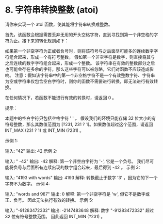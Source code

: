 # 8. 字符串转换整数 (atoi)

  请你来实现一个 atoi 函数，使其能将字符串转换成整数。
  
  首先，该函数会根据需要丢弃无用的开头空格字符，直到寻找到第一个非空格的字符为止。接下来的转化规则如下：
  
  如果第一个非空字符为正或者负号时，则将该符号与之后面尽可能多的连续数字字符组合起来，形成一个有符号整数。
  假如第一个非空字符是数字，则直接将其与之后连续的数字字符组合起来，形成一个整数。
  该字符串在有效的整数部分之后也可能会存在多余的字符，那么这些字符可以被忽略，它们对函数不应该造成影响。
  注意：假如该字符串中的第一个非空格字符不是一个有效整数字符、字符串为空或字符串仅包含空白字符时，则你的函数不需要进行转换，即无法进行有效转换。
  
  在任何情况下，若函数不能进行有效的转换时，请返回 0 。
  
  提示：
  
  本题中的空白字符只包括空格字符 ' ' 。
  假设我们的环境只能存储 32 位大小的有符号整数，那么其数值范围为 [?231,  231 ? 1]。如果数值超过这个范围，请返回  INT_MAX (231 ? 1) 或 INT_MIN (?231) 。
   
  
  示例 1:
  
  输入: "42"
  输出: 42
  示例 2:
  
  输入: "   -42"
  输出: -42
  解释: 第一个非空白字符为 '-', 它是一个负号。
       我们尽可能将负号与后面所有连续出现的数字组合起来，最后得到 -42 。
  示例 3:
  
  输入: "4193 with words"
  输出: 4193
  解释: 转换截止于数字 '3' ，因为它的下一个字符不为数字。
  示例 4:
  
  输入: "words and 987"
  输出: 0
  解释: 第一个非空字符是 'w', 但它不是数字或正、负号。
       因此无法执行有效的转换。
  示例 5:
  
  输入: "-91283472332"
  输出: -2147483648
  解释: 数字 "-91283472332" 超过 32 位有符号整数范围。 
       因此返回 INT_MIN (?231) 。
       
       
       
       